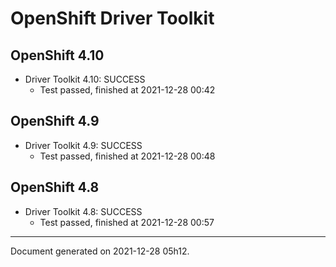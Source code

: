 
OpenShift Driver Toolkit
========================

OpenShift 4.10
--------------



* Driver Toolkit 4.10: SUCCESS
  - Test passed, finished at 2021-12-28 00:42

OpenShift 4.9
-------------



* Driver Toolkit 4.9: SUCCESS
  - Test passed, finished at 2021-12-28 00:48

OpenShift 4.8
-------------



* Driver Toolkit 4.8: SUCCESS
  - Test passed, finished at 2021-12-28 00:57

---
Document generated on 2021-12-28 05h12.

